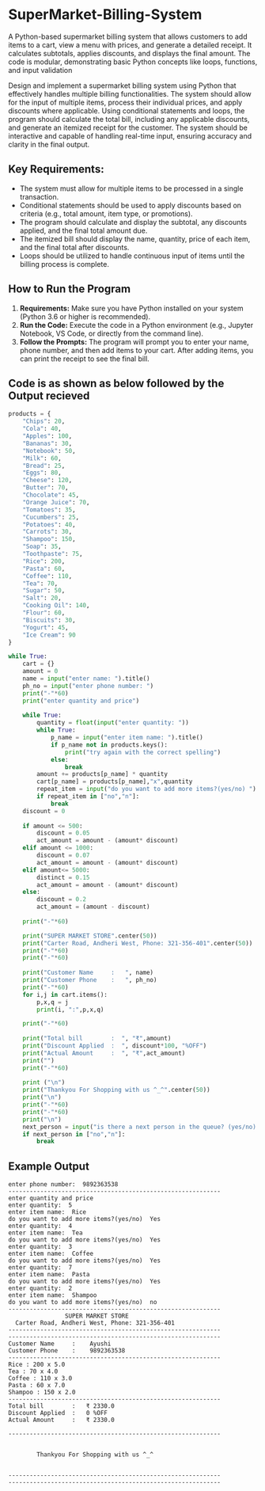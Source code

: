 # SuperMarket-Billing-System

A Python-based supermarket billing system that allows customers to add items to a cart, view a menu with prices, and generate a detailed receipt. It calculates subtotals, applies discounts, and displays the final amount. The code is modular, demonstrating basic Python concepts like loops, functions, and input validation

Design and implement a supermarket billing system using Python that effectively handles multiple billing functionalities. The system should allow for the input of multiple items, process their individual prices, and apply discounts where applicable. Using conditional statements and loops, the program should calculate the total bill, including any applicable discounts, and generate an itemized receipt for the customer. The system should be interactive and capable of handling real-time input, ensuring accuracy and clarity in the final output.
 
## Key Requirements:

* The system must allow for multiple items to be processed in a single transaction.
* Conditional statements should be used to apply discounts based on criteria (e.g., total amount, item type, or promotions).
* The program should calculate and display the subtotal, any discounts applied, and the final total amount due.
* The itemized bill should display the name, quantity, price of each item, and the final total after discounts.
* Loops should be utilized to handle continuous input of items until the billing process is complete.

## How to Run the Program

1. **Requirements:** Make sure you have Python installed on your system (Python 3.6 or higher is recommended).
2. **Run the Code:** Execute the code in a Python environment (e.g., Jupyter Notebook, VS Code, or directly from the command line).
3. **Follow the Prompts:** The program will prompt you to enter your name, phone number, and then add items to your cart. After adding items, you can print the receipt to see the final bill.

## Code is as shown as below followed by the Output recieved

```python
products = {
    "Chips": 20,
    "Cola": 40,
    "Apples": 100,
    "Bananas": 30,
    "Notebook": 50,
    "Milk": 60,
    "Bread": 25,
    "Eggs": 80,
    "Cheese": 120,
    "Butter": 70,
    "Chocolate": 45,
    "Orange Juice": 70,
    "Tomatoes": 35,
    "Cucumbers": 25,
    "Potatoes": 40,
    "Carrots": 30,
    "Shampoo": 150,
    "Soap": 35,
    "Toothpaste": 75,
    "Rice": 200,
    "Pasta": 60,
    "Coffee": 110,
    "Tea": 70,
    "Sugar": 50,
    "Salt": 20,
    "Cooking Oil": 140,
    "Flour": 60,
    "Biscuits": 30,
    "Yogurt": 45,
    "Ice Cream": 90
}

while True:
    cart = {}
    amount = 0
    name = input("enter name: ").title()
    ph_no = input("enter phone number: ")
    print("-"*60)
    print("enter quantity and price")
    
    while True:
        quantity = float(input("enter quantity: "))
        while True:
            p_name = input("enter item name: ").title()
            if p_name not in products.keys():
                print("try again with the correct spelling")
            else:
                break
        amount += products[p_name] * quantity
        cart[p_name] = products[p_name],"x",quantity
        repeat_item = input("do you want to add more items?(yes/no) ").lower()
        if repeat_item in ["no","n"]:
            break
    discount = 0
    
    if amount <= 500:
        discount = 0.05
        act_amount = amount - (amount* discount)
    elif amount <= 1000:
        discount = 0.07
        act_amount = amount - (amount* discount)
    elif amount<= 5000:
        distinct = 0.15
        act_amount = amount - (amount* discount)
    else:
        discount = 0.2
        act_amount = (amount - discount)
        
    print("-"*60)

    print("SUPER MARKET STORE".center(50))
    print("Carter Road, Andheri West, Phone: 321-356-401".center(50))
    print("-"*60)
    print("-"*60)
    
    print("Customer Name     :   ", name)
    print("Customer Phone    :   ", ph_no)
    print("-"*60)
    for i,j in cart.items():
        p,x,q = j
        print(i, ":",p,x,q)

    print("-"*60)
            
    print("Total bill        :  ", "₹",amount)
    print("Discount Applied  :  ", discount*100, "%OFF")
    print("Actual Amount     :  ", "₹",act_amount)
    print("")
    print("-"*60)
    
    print ("\n")
    print("Thankyou For Shopping with us ^_^".center(50))
    print("\n")
    print("-"*60)
    print("-"*60)
    print("\n")
    next_person = input("is there a next person in the queue? (yes/no): ").lower()
    if next_person in ["no","n"]:
        break
```


## Example Output

```enter name:  Ayushi
enter phone number:  9892363538
------------------------------------------------------------
enter quantity and price
enter quantity:  5
enter item name:  Rice
do you want to add more items?(yes/no)  Yes
enter quantity:  4
enter item name:  Tea
do you want to add more items?(yes/no)  Yes
enter quantity:  3
enter item name:  Coffee
do you want to add more items?(yes/no)  Yes
enter quantity:  7
enter item name:  Pasta
do you want to add more items?(yes/no)  Yes
enter quantity:  2
enter item name:  Shampoo
do you want to add more items?(yes/no)  no
------------------------------------------------------------
                SUPER MARKET STORE                
  Carter Road, Andheri West, Phone: 321-356-401   
------------------------------------------------------------
------------------------------------------------------------
Customer Name     :    Ayushi
Customer Phone    :    9892363538
------------------------------------------------------------
Rice : 200 x 5.0
Tea : 70 x 4.0
Coffee : 110 x 3.0
Pasta : 60 x 7.0
Shampoo : 150 x 2.0
------------------------------------------------------------
Total bill        :   ₹ 2330.0
Discount Applied  :   0 %OFF
Actual Amount     :   ₹ 2330.0

------------------------------------------------------------


        Thankyou For Shopping with us ^_^         


------------------------------------------------------------
------------------------------------------------------------
```

